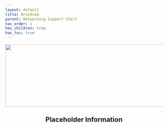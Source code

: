 ```yaml
---
layout: default
title: Broadcom
parent: Networking Support Chart
nav_order: 1
has_children: true
has_toc: true
---
```


<p align="center">
  <img width="650" height="200" src="../../../../assets/Header-Placeholder.png">
</p>

<h2 align="center">Placeholder Information</h2>
